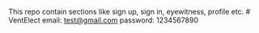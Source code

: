 This repo contain sections like sign up, sign in, eyewitness, profile etc. # VentElect
email: test@gmail.com
password: 1234567890
